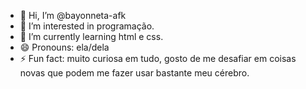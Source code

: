 - 👋 Hi, I’m @bayonneta-afk
- 👀 I’m interested in programação.
- 🌱 I’m currently learning html e css.
- 😄 Pronouns: ela/dela
- ⚡ Fun fact: muito curiosa em tudo, gosto de me desafiar em coisas novas que podem me fazer usar bastante meu cérebro.

<!---
bayonneta-afk/bayonneta-afk is a ✨ special ✨ repository because its `README.md` (this file) appears on your GitHub profile.
You can click the Preview link to take a look at your changes.
--->
